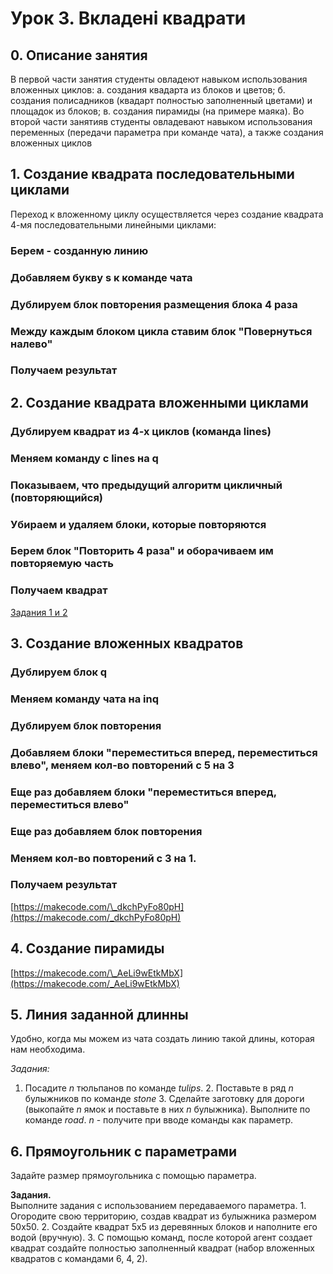 # Урок 3. Вкладені квадрати

## 0. Описание занятия

В первой части занятия студенты овладеют навыком использования вложенных циклов: а. создания квадарта из блоков и цветов; б. создания полисадников \(квадарт полностью заполненный цветами\) и площадок из блоков; в. создания пирамиды \(на примере маяка\). Во второй части занятияв студенты овладевают навыком использования переменных \(передачи параметра при команде чата\), а также создания вложенных циклов

## 1. Создание квадрата последовательными циклами

Переход к вложенному циклу осуществляется через создание квадрата 4-мя последовательными линейными циклами:

### Берем - созданную линию

### Добавляем букву s к команде чата

### Дублируем блок повторения размещения блока 4 раза

### Между каждым блоком цикла ставим блок "Повернуться налево"

### Получаем результат

## 2. Создание квадрата вложенными циклами

### Дублируем квадрат из 4-х циклов \(команда lines\)

### Меняем команду с lines на q

### Показываем, что предыдущий алгоритм цикличный \(повторяющийся\)

### Убираем и удаляем блоки, которые повторяются

### Берем блок "Повторить 4 раза" и оборачиваем им повторяемую часть

### Получаем квадрат

[Задания 1 и 2](https://makecode.com/_AgviCpRy52pP)

## 3. Создание вложенных квадратов

### Дублируем блок q

### Меняем команду чата на inq

### Дублируем блок повторения

### Добавляем блоки "переместиться вперед, переместиться влево", меняем кол-во повторений с 5 на 3

### Еще раз добавляем блоки "переместиться вперед, переместиться влево"

### Еще раз добавляем блок повторения

### Меняем кол-во повторений с 3 на 1.

### Получаем результат

[https://makecode.com/\_dkchPyFo80pH](https://makecode.com/_dkchPyFo80pH)

## 4. Создание пирамиды

[https://makecode.com/\_AeLi9wEtkMbX](https://makecode.com/_AeLi9wEtkMbX)

## 5. Линия заданной длинны

Удобно, когда мы можем из чата создать линию такой длины, которая нам необходима.   
  
  
  
  
  
  
  


_Задания:_  
1. Посадите _n_ тюльпанов по команде _tulips_. 2. Поставьте в ряд _n_ булыжников по команде _stone_ 3. Сделайте заготовку для дороги \(выкопайте _n_ ямок и поставьте в них _n_ булыжника\). Выполните по команде _road_. _n_ - получите при вводе команды как параметр.

## 6. Прямоугольник c параметрами

Задайте размер прямоугольника с помощью параметра.  
  
  
  
  
  


**Задания.**  
Выполните задания с использованием передаваемого параметра. 1. Огородите свою территорию, создав квадрат из булыжника размером 50х50. 2. Создайте квадрат 5х5 из деревянных блоков и наполните его водой \(вручную\). 3. С помощью команд, после которой агент создает квадрат создайте полностью заполненный квадрат \(набор вложенных квадратов с командами 6, 4, 2\). 

